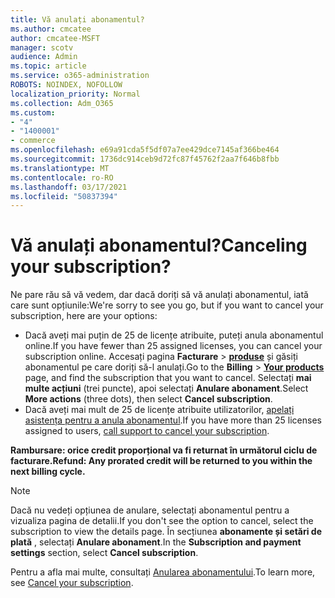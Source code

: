 ```yaml
---
title: Vă anulați abonamentul?
ms.author: cmcatee
author: cmcatee-MSFT
manager: scotv
audience: Admin
ms.topic: article
ms.service: o365-administration
ROBOTS: NOINDEX, NOFOLLOW
localization_priority: Normal
ms.collection: Adm_O365
ms.custom:
- "4"
- "1400001"
- commerce
ms.openlocfilehash: e69a91cda5f5df07a7ee429dce7145af366be464
ms.sourcegitcommit: 1736dc914ceb9d72fc87f45762f2aa7f646b8fbb
ms.translationtype: MT
ms.contentlocale: ro-RO
ms.lasthandoff: 03/17/2021
ms.locfileid: "50837394"
---
```

# <a name="canceling-your-subscription"></a><span data-ttu-id="873c4-102">Vă anulați abonamentul?</span><span class="sxs-lookup"><span data-stu-id="873c4-102">Canceling your subscription?</span></span>

<span data-ttu-id="873c4-103">Ne pare rău să vă vedem, dar dacă doriți să vă anulați abonamentul, iată care sunt opțiunile:</span><span class="sxs-lookup"><span data-stu-id="873c4-103">We're sorry to see you go, but if you want to cancel your subscription, here are your options:</span></span>
  
- <span data-ttu-id="873c4-104">Dacă aveți mai puțin de 25 de licențe atribuite, puteți anula abonamentul online.</span><span class="sxs-lookup"><span data-stu-id="873c4-104">If you have fewer than 25 assigned licenses, you can cancel your subscription online.</span></span> <span data-ttu-id="873c4-105">Accesați pagina **Facturare** \> **[produse](https://go.microsoft.com/fwlink/p/?linkid=842054)** și găsiți abonamentul pe care doriți să-l anulați.</span><span class="sxs-lookup"><span data-stu-id="873c4-105">Go to the **Billing** \> **[Your products](https://go.microsoft.com/fwlink/p/?linkid=842054)** page, and find the subscription that you want to cancel.</span></span> <span data-ttu-id="873c4-106">Selectați **mai multe acțiuni** (trei puncte), apoi selectați **Anulare abonament**.</span><span class="sxs-lookup"><span data-stu-id="873c4-106">Select **More actions** (three dots), then select **Cancel subscription**.</span></span>
- <span data-ttu-id="873c4-107">Dacă aveți mai mult de 25 de licențe atribuite utilizatorilor, [apelați asistența pentru a anula abonamentul](https://docs.microsoft.com/microsoft-365/admin/contact-support-for-business-products?view=o365-worldwide).</span><span class="sxs-lookup"><span data-stu-id="873c4-107">If you have more than 25 licenses assigned to users, [call support to cancel your subscription](https://docs.microsoft.com/microsoft-365/admin/contact-support-for-business-products?view=o365-worldwide).</span></span>
  
<span data-ttu-id="873c4-108">**Rambursare: orice credit proporțional va fi returnat în următorul ciclu de facturare.**</span><span class="sxs-lookup"><span data-stu-id="873c4-108">**Refund: Any prorated credit will be returned to you within the next billing cycle.**</span></span>

> [!NOTE]
> <span data-ttu-id="873c4-109">Dacă nu vedeți opțiunea de anulare, selectați abonamentul pentru a vizualiza pagina de detalii.</span><span class="sxs-lookup"><span data-stu-id="873c4-109">If you don't see the option to cancel, select the subscription to view the details page.</span></span> <span data-ttu-id="873c4-110">În secțiunea **abonamente și setări de plată** , selectați **Anulare abonament**.</span><span class="sxs-lookup"><span data-stu-id="873c4-110">In the **Subscription and payment settings** section, select **Cancel subscription**.</span></span>

<span data-ttu-id="873c4-111">Pentru a afla mai multe, consultați [Anularea abonamentului](https://docs.microsoft.com/microsoft-365/commerce/subscriptions/cancel-your-subscription).</span><span class="sxs-lookup"><span data-stu-id="873c4-111">To learn more, see [Cancel your subscription](https://docs.microsoft.com/microsoft-365/commerce/subscriptions/cancel-your-subscription).</span></span>